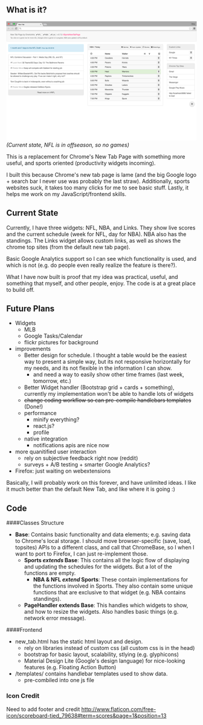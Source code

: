 
[//]: #	"NOTE TO SELF: update this more regularly"

## What is it?
![Screenshot](./screenshots/2016.02.24_overview.png?raw=true)
*(Current state, NFL is in offseason, so no games)*

[​Chrome Store Link]: https://chrome.google.com/webstore/detail/sports-new-tab-page-beta/cbdhcjkifbkbckpoejnakoekiheijpei
[​Subreddit (forum to communicate easily with me)]: https://www.reddit.com/r/sportsnewtabpage

This is a replacement for Chrome's New Tab Page with something more useful, and sports oriented (productivity widgets incoming).

I built this because Chrome's new tab page is lame (and the big Google logo + search bar I never use was probably the last straw). Additionally, sports websites suck, it takes too many clicks for me to see basic stuff. Lastly, it helps me work on my JavaScript/frontend skills.

## Current State
Currently, I have three widgets: NFL, NBA, and Links. They show live scores and the current schedule (week for NFL, day for NBA). NBA also has the standings. The Links widget allows custom links, as well as shows the chrome top sites (from the default new tab page).

Basic Google Analytics support so I can see which functionality is used, and which is not (e.g. do people even really realize the feature is there?).

What I have now built is proof that my idea was practical, useful, and something that myself, and other people, enjoy. The code is at a great place to build off. 

## Future Plans

* Widgets
    - MLB
    - Google Tasks/Calendar
    - flickr pictures for background
* improvements
    - Better design for schedule. I thought a table would be the easiest way to present a simple way, but its not responsive horizontally for my needs, and its not flexible in the information I can show.
        + and need a way to easily show other time frames (last week, tomorrow, etc.)
    - Better Widget handler (Bootstrap grid + cards + something), currently my implementation won't be able to handle lots of widgets
    - ~~change coding workflow so can pre-compile handlebars templates~~ (Done!)
    - performance
        + minify everything?
        + react.js?
        + profile
    - native integration
        + notifications apis are nice now
* more quanitified user interaction
    - rely on subjective feedback right now (reddit)
    - surveys + A/B testing + smarter Google Analytics?
* Firefox: just waiting on webextensions

Basically, I will probably work on this forever, and have unlimited ideas. I like it much better than the default New Tab, and like where it is going :)

## Code

####Classes Structure

* **Base**: Contains basic functionality and data elements; e.g. saving data to Chrome's local storage. I should move browser-specific (save, load, topsites) APIs to a different class, and call that ChromeBase, so I when I want to port to Firefox, I can just re-implement those.
    - **Sports *extends* Base**: This contains all the logic flow of displaying and updating the schedules for the widgets. But a lot of the functions are empty.
        + **NBA & NFL *extend* Sports**: These contain implementations for the functions involved in Sports. They also contain some unique functions that are exclusive to that widget (e.g. NBA contains standings).
    - **PageHandler **extends** Base**: This handles which widgets to show, and how to resize the widgets. Also handles basic things (e.g. network error message).

####Frontend
* new_tab.html has the static html layout and design.
    - rely on libraries instead of custom css (all custom css is in the head)
    - bootstrap for basic layout, scalability, stlying (e.g. glyphicons)
    - Material Design Lite (Google's design language) for nice-looking features (e.g. Floating Action Button)
* /templates/ contains handlebar templates used to show data.
    - pre-combiled into one js file

### Icon Credit
Need to add footer and credit http://www.flaticon.com/free-icon/scoreboard-tied_79638#term=scores&page=1&position=13